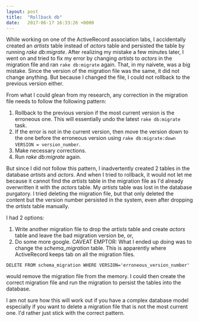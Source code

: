 ```yaml
---
layout: post
title:  "Rollback db"
date:   2017-06-17 16:33:26 +0000
---
```



While working on one of the ActiveRecord association labs, I accidentally created an *artists* table instead of *actors* table and persisted the table by running *rake db:migrate*. After realizing my mistake a few minutes later, I went on and tried to fix my error by changing *artists* to *actors* in the migration file and ran ```rake db:migrate``` again. That, in my naivete, was a big mistake. Since the version of the migration file was the same, it did not change anything. But because I changed the file, I could not rollback to the previous version either.

From what I could glean from my research, any correction in the migration file needs to follow the following pattern:
1. Rollback to the previous version if the most current version is the erroneous one. This will essentially undo the latest ```rake db:migrate``` task.
2. If the error is not in the current version, then move the version down to the one before the erroneous version using 
```rake db:migrate:down VERSION = version_number```.
3. Make necessary corrections.
4. Run *rake db:migrate* again.

But since I did not follow this pattern, I inadvertently created 2 tables in the database *artists* and *actors*. And when I tried to rollback, it would not let me because it cannot find the *artists* table in the migration file as I'd already overwritten it with the *actors* table. My *artists* table was lost in the database purgatory. I tried deleting the migration file, but that only deleted the content but the version number persisted in the system, even after dropping the *artists* table manually.

I had 2 options: 
1. Write another migration file to drop the *artists* table and create *actors* table and leave the bad migration version be, or,
2. Do some more google. CAVEAT EMPTOR: What I ended up doing was to change the *schema_migration* table. This is apparently where ActiveRecord keeps tab on all the migration files. 
```
DELETE FROM schema_migration WHERE VERSION='erroneous_version_number'
``` 
would remove the migration file from the memory. I could then create the correct migration file and run the migration to persist the tables into the database. 

I am not sure how this will work out if you have a complex database model especially if you want to delete a migration file that is not the most current one. I'd rather just stick with the correct pattern.


